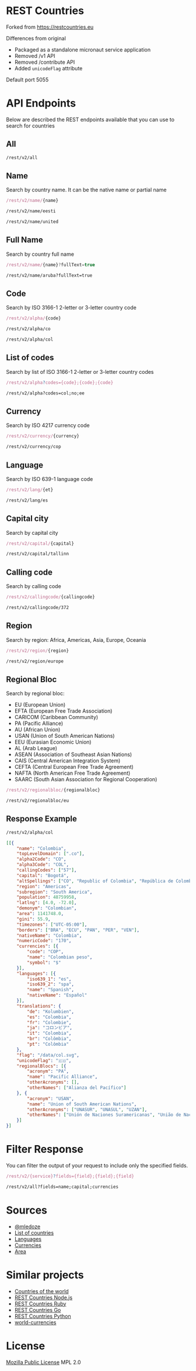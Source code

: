 REST Countries
=======

Forked from https://restcountries.eu 

Differences from original
* Packaged as a standalone micronaut service application
* Removed /v1 API 
* Removed /contribute API
* Added `unicodeFlag` attribute

Default port 5055

API Endpoints
=======

Below are described the REST endpoints available that you can use to search for countries

All
---------------

``` html
/rest/v2/all
```

Name
---------------

Search by country name. It can be the native name or partial name

``` javascript
/rest/v2/name/{name}
```

``` html
/rest/v2/name/eesti
```

``` html
/rest/v2/name/united
```

Full Name
---------------

Search by country full name

``` javascript
/rest/v2/name/{name}?fullText=true
```

``` html
/rest/v2/name/aruba?fullText=true
```

Code
---------------

Search by ISO 3166-1 2-letter or 3-letter country code

``` javascript
/rest/v2/alpha/{code}
```

``` html
/rest/v2/alpha/co
```

``` html
/rest/v2/alpha/col
```

List of codes
---------------

Search by list of ISO 3166-1 2-letter or 3-letter country codes

``` javascript
/rest/v2/alpha?codes={code};{code};{code}
```

``` html
/rest/v2/alpha?codes=col;no;ee
```

Currency
---------------

Search by ISO 4217 currency code

``` javascript
/rest/v2/currency/{currency}
```
``` html
/rest/v2/currency/cop
```

Language
---------------

Search by ISO 639-1 language code

``` javascript
/rest/v2/lang/{et}
```
``` html
/rest/v2/lang/es
```

Capital city
---------------

Search by capital city

``` javascript
/rest/v2/capital/{capital}
```
``` html
/rest/v2/capital/tallinn
```

Calling code
---------------

Search by calling code

``` javascript
/rest/v2/callingcode/{callingcode}
```
``` html
/rest/v2/callingcode/372
```

Region
---------------

Search by region: Africa, Americas, Asia, Europe, Oceania

``` javascript
/rest/v2/region/{region}
```
``` html
/rest/v2/region/europe
```

Regional Bloc
---------------

Search by regional bloc:

- EU (European Union)
- EFTA (European Free Trade Association)
- CARICOM (Caribbean Community)
- PA (Pacific Alliance)
- AU (African Union)
- USAN (Union of South American Nations)
- EEU (Eurasian Economic Union)
- AL (Arab League)
- ASEAN (Association of Southeast Asian Nations)
- CAIS (Central American Integration System)
- CEFTA (Central European Free Trade Agreement)
- NAFTA (North American Free Trade Agreement)
- SAARC (South Asian Association for Regional Cooperation)

``` javascript
/rest/v2/regionalbloc/{regionalbloc}
```
``` html
/rest/v2/regionalbloc/eu
```

Response Example
---------------

``` html
/rest/v2/alpha/col
```

``` json
[[{
	"name": "Colombia",
	"topLevelDomain": [".co"],
	"alpha2Code": "CO",
	"alpha3Code": "COL",
	"callingCodes": ["57"],
	"capital": "Bogotá",
	"altSpellings": ["CO", "Republic of Colombia", "República de Colombia"],
	"region": "Americas",
	"subregion": "South America",
	"population": 48759958,
	"latlng": [4.0, -72.0],
	"demonym": "Colombian",
	"area": 1141748.0,
	"gini": 55.9,
	"timezones": ["UTC-05:00"],
	"borders": ["BRA", "ECU", "PAN", "PER", "VEN"],
	"nativeName": "Colombia",
	"numericCode": "170",
	"currencies": [{
		"code": "COP",
		"name": "Colombian peso",
		"symbol": "$"
	}],
	"languages": [{
		"iso639_1": "es",
		"iso639_2": "spa",
		"name": "Spanish",
		"nativeName": "Español"
	}],
	"translations": {
		"de": "Kolumbien",
		"es": "Colombia",
		"fr": "Colombie",
		"ja": "コロンビア",
		"it": "Colombia",
		"br": "Colômbia",
		"pt": "Colômbia"
	},
	"flag": "/data/col.svg",
    "unicodeFlag": "🇨🇴",
	"regionalBlocs": [{
		"acronym": "PA",
		"name": "Pacific Alliance",
		"otherAcronyms": [],
		"otherNames": ["Alianza del Pacífico"]
	}, {
		"acronym": "USAN",
		"name": "Union of South American Nations",
		"otherAcronyms": ["UNASUR", "UNASUL", "UZAN"],
		"otherNames": ["Unión de Naciones Suramericanas", "União de Nações Sul-Americanas", "Unie van Zuid-Amerikaanse Naties", "South American Union"]
	}]
}]
```

Filter Response
=======

You can filter the output of your request to include only the specified fields.

``` javascript
/rest/v2/{service}?fields={field};{field};{field}
```
``` html
/rest/v2/all?fields=name;capital;currencies
```

Sources
=======
* [@mledoze]
* [List of countries]
* [Languages]
* [Currencies]
* [Area]

Similar projects
=======
* [Countries of the world]
* [REST Countries Node.js]
* [REST Countries Ruby]
* [REST Countries Go]
* [REST Countries Python]
* [world-currencies]

License
=======
[Mozilla Public License] MPL 2.0

[dist]: https://github.com/fayder/restcountries/
[Twitter]: https://twitter.com/restcountries
[mailing list]: http://eepurl.com/cC-h2v
[Donate]: https://www.paypal.com/cgi-bin/webscr?cmd=_s-xclick&hosted_button_id=V5AJAEMKE6A3E
[@mledoze]: https://github.com/mledoze/countries
[List of countries]: https://en.wikipedia.org/wiki/ISO_3166-1#Current_codes
[Languages]: https://en.wikipedia.org/wiki/List_of_ISO_639-1_codes
[Currencies]: https://en.wikipedia.org/wiki/List_of_circulating_currencies
[Area]: https://en.wikipedia.org/wiki/List_of_countries_and_dependencies_by_area
[Population]: https://en.wikipedia.org/wiki/List_of_countries_by_population
[Gini coefficient]: http://en.wikipedia.org/wiki/List_of_countries_by_income_equality
[Mozilla Public License]: https://www.mozilla.org/en-US/MPL/2.0/
[world-currencies]: https://github.com/wiredmax/world-currencies
[REST Countries Node.js]: https://github.com/aredo/restcountries
[REST Countries Ruby]: https://github.com/davidesantangelo/restcountry
[REST Countries Go]: https://github.com/alediaferia/gocountries
[REST Countries Python]: https://github.com/SteinRobert/python-restcountries
[Countries of the world]: http://countries.petethompson.net
[TTÜ]: https://www.ttu.ee/studying/tut_admission/programmes-in-tut/ask-us/
[Spotify International Pricing Index]: http://mts.io/2014/05/07/spotify-pricing-index/
[Gorillaz]: http://www.gorillaz.com/
[Wanderlust]: https://wanderlust.com/
[Xero]: https://www.xero.com/
[FxPro]: http://www.fxpro.com/
[onefinestay]: https://www.onefinestay.com/
[Much Better Adventures]: https://www.muchbetteradventures.com
[SKROSS]: http://www.skross.com/en
